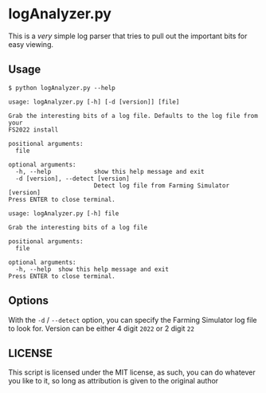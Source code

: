 # logAnalyzer.py

This is a *very* simple log parser that tries to pull out the important bits for easy viewing.

## Usage

```shell
$ python logAnalyzer.py --help

usage: logAnalyzer.py [-h] [-d [version]] [file]

Grab the interesting bits of a log file. Defaults to the log file from your
FS2022 install

positional arguments:
  file

optional arguments:
  -h, --help            show this help message and exit
  -d [version], --detect [version]
                        Detect log file from Farming Simulator [version]
Press ENTER to close terminal.

usage: logAnalyzer.py [-h] file

Grab the interesting bits of a log file

positional arguments:
  file

optional arguments:
  -h, --help  show this help message and exit
Press ENTER to close terminal.

```

## Options

With the `-d` / `--detect` option, you can specify the Farming Simulator log file to look for.  Version can be either 4 digit `2022` or 2 digit `22`

## LICENSE

This script is licensed under the MIT license, as such, you can do whatever you like to it, so long as attribution is given to the original author
